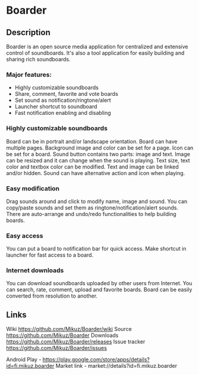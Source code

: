 # Boarder

## Description

Boarder is an open source media application for centralized and extensive control of soundboards.
It's also a tool application for easily building and sharing rich soundboards.

### Major features:

* Highly customizable soundboards
* Share, comment, favorite and vote boards
* Set sound as notification/ringtone/alert
* Launcher shortcut to soundboard
* Fast notification enabling and disabling

### Highly customizable soundboards

Board can be in portrait and/or landscape orientation. Board can have multiple pages.
Background image and color can be set for a page. Icon can be set for a board.
Sound button contains two parts: image and text. Image can be resized and it can change when the sound is playing.
Text size, text color and textbox color can be modified. Text and image can be linked and/or hidden.
Sound can have alternative action and icon when playing.

### Easy modification

Drag sounds around and click to modify name, image and sound.
You can copy/paste sounds and set them as ringtone/notification/alert sounds.
There are auto-arrange and undo/redo functionalities to help building boards.

### Easy access

You can put a board to notification bar for quick access.
Make shortcut in launcher for fast access to a board.

### Internet downloads

You can download soundboards uploaded by other users from Internet.
You can search, rate, comment, upload and favorite boards.
Board can be easily converted from resolution to another.

## Links

Wiki https://github.com/Mikuz/Boarder/wiki
Source https://github.com/Mikuz/Boarder
Downloads https://github.com/Mikuz/Boarder/releases
Issue tracker https://github.com/Mikuz/Boarder/issues

Android Play - https://play.google.com/store/apps/details?id=fi.mikuz.boarder
Market link - market://details?id=fi.mikuz.boarder
